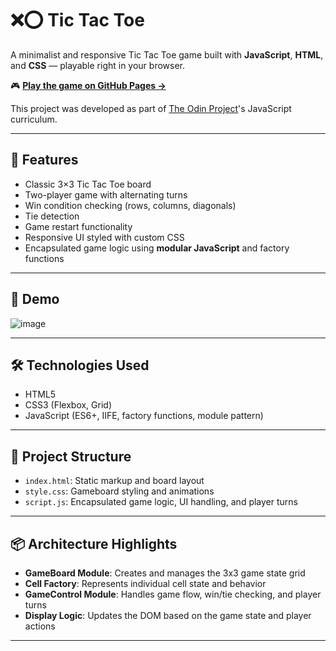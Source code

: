 # ❌⭕ Tic Tac Toe

A minimalist and responsive Tic Tac Toe game built with **JavaScript**, **HTML**, and **CSS** — playable right in your browser.

🎮 **[Play the game on GitHub Pages →](https://artur-bertash.github.io/tic-tac-toe-TOP/)**

This project was developed as part of [The Odin Project](https://www.theodinproject.com)'s JavaScript curriculum.

---

## 🎯 Features

- Classic 3×3 Tic Tac Toe board
- Two-player game with alternating turns
- Win condition checking (rows, columns, diagonals)
- Tie detection
- Game restart functionality
- Responsive UI styled with custom CSS
- Encapsulated game logic using **modular JavaScript** and factory functions

---

## 📸 Demo

![image](https://github.com/user-attachments/assets/e6803125-5201-44a6-ac4e-80c1f201a9f2)


---

## 🛠️ Technologies Used

- HTML5
- CSS3 (Flexbox, Grid)
- JavaScript (ES6+, IIFE, factory functions, module pattern)

---

## 🧠 Project Structure

- `index.html`: Static markup and board layout
- `style.css`: Gameboard styling and animations
- `script.js`: Encapsulated game logic, UI handling, and player turns

---

## 📦 Architecture Highlights

- **GameBoard Module**: Creates and manages the 3x3 game state grid
- **Cell Factory**: Represents individual cell state and behavior
- **GameControl Module**: Handles game flow, win/tie checking, and player turns
- **Display Logic**: Updates the DOM based on the game state and player actions

---

